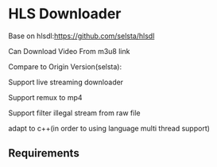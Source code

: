 HLS Downloader
==============
Base on hlsdl:https://github.com/selsta/hlsdl


Can Download Video From m3u8 link


Compare to Origin Version(selsta):

Support live streaming downloader

Support remux to mp4

Support filter illegal stream from raw file

adapt to c++(in order to using language multi thread support)



Requirements
------------
